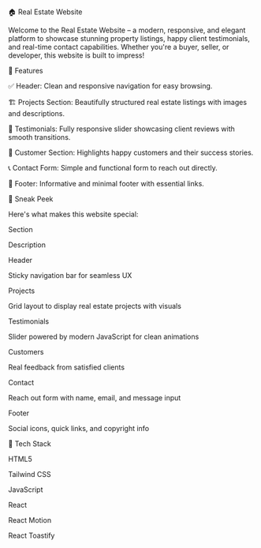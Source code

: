 🏠 Real Estate Website

Welcome to the Real Estate Website – a modern, responsive, and elegant platform to showcase stunning property listings, happy client testimonials, and real-time contact capabilities. Whether you're a buyer, seller, or developer, this website is built to impress!

🌟 Features

✅ Header: Clean and responsive navigation for easy browsing.

🏗️ Projects Section: Beautifully structured real estate listings with images and descriptions.

💬 Testimonials: Fully responsive slider showcasing client reviews with smooth transitions.

👥 Customer Section: Highlights happy customers and their success stories.

📞 Contact Form: Simple and functional form to reach out directly.

🔻 Footer: Informative and minimal footer with essential links.

📸 Sneak Peek

Here's what makes this website special:

Section

Description

Header

Sticky navigation bar for seamless UX

Projects

Grid layout to display real estate projects with visuals

Testimonials

Slider powered by modern JavaScript for clean animations

Customers

Real feedback from satisfied clients

Contact

Reach out form with name, email, and message input

Footer

Social icons, quick links, and copyright info

🚀 Tech Stack

HTML5

Tailwind CSS

JavaScript


React

React Motion 

React Toastify


